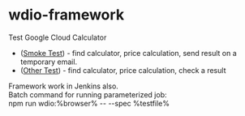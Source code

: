 # wdio-framework
Test Google Cloud Calculator
- ([Smoke Test](/tests/smoke.test.js)) - find calculator, price calculation, send result on a temporary email.
- ([Other Test](/tests/other.test.js)) - find calculator, price calculation, check a result

Framework work in Jenkins also. \
Batch command for running parameterized job: \
npm run wdio:%browser% -- --spec %testfile%